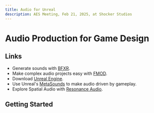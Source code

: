 ```yaml
---
title: Audio for Unreal
description: AES Meeting, Feb 21, 2025, at Shocker Studios
---
```


# Audio Production for Game Design 

## Links
- Generate sounds with [BFXR](http://bfxr.net/).
- Make complex audio projects easy with [FMOD](https://www.youtube.com/playlist?list=PLp4vT3ssm5SUgEJpDeA0Nb-1BKGxnDu2m).
- Download [Unreal Engine](https://www.unrealengine.com/en-US/download).
- Use Unreal's [MetaSounds](https://youtu.be/3230-FwCts0?si=dhgjGpIiG2Jm1fK7) to make audio driven by gameplay.
- Explore Spatial Audio with [Resonance Audio](https://resonance-audio.github.io/resonance-audio/develop/unreal/getting-started.html).


## Getting Started